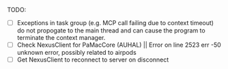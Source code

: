 TODO:
  - [ ] Exceptions in task group (e.g. MCP call failing due to context timeout) 
    do not propogate to the main thread and can cause the program to terminate the context manager.
  - [ ] Check NexusClient for PaMacCore (AUHAL) || Error on line 2523 err -50 unknown error, possibly related to airpods
  - [ ] Get NexusClient to reconnect to server on disconnect
